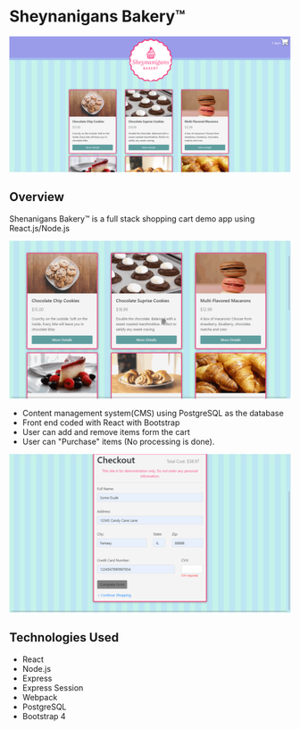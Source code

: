 # Sheynanigans Bakery™

![screenshot 1](doc/ss_1.png)

## Overview

Shenanigans Bakery™ is a full stack shopping cart demo app using React.js/Node.js

![GIF Image](doc/demo.gif)

- Content management system(CMS) using PostgreSQL as the database
- Front end coded with React with Bootstrap
- User can add and remove items form the cart
- User can "Purchase" items (No processing is done).

![GIF Image 2](doc/demo2.gif)

## Technologies Used

- React
- Node.js
- Express
- Express Session
- Webpack
- PostgreSQL
- Bootstrap 4
